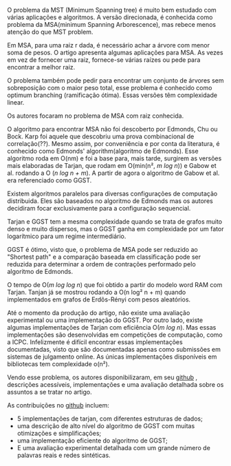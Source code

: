 O problema da MST (Minimum Spanning tree) é muito bem estudado com várias aplicações e algoritmos. A versão direcionada, é conhecida como problema da MSA(minimum Spanning Arborescence), mas rebece menos atenção do que MST problem.

Em MSA, para uma raiz r dada, é necessário achar a árvore com menor soma de pesos. O artigo apresenta algumas aplicações para MSA. As vezes em vez de fornecer uma raiz, fornece-se várias raízes ou pede para encontrar a melhor raiz.

O problema também pode pedir para encontrar um conjunto de árvores sem sobreposição com o maior peso total, esse problema é conhecido como optimum branching (ramificação ótima). Essas versões têm complexidade linear.

Os autores focaram no problema de MSA com raiz conhecida.


O algoritmo para encontrar MSA não foi descoberto por Edmonds, Chu ou Bock. Karp foi aquele que descobriu uma prova combinacional de correlação(??). Mesmo assim, por conveniência e por conta da literatura, é conhecido como Edmonds' algorithm(algoritmo de Edmonds). Esse algoritmo roda em O(nm) e foi a base para, mais tarde, surgirem as versões mais elaboradas de Tarjan, que rodam em O(min(n², *m log n*)) e Gabow et al. rodando a        O (*n log n + m*).
A partir de agora o algoritmo de Gabow et al. era referenciado como GGST.

Existem algoritmos paralelos para diversas configurações de computação distribuida. Eles são baseados no algoritmo de Edmonds mas os autores decidiram focar exclusivamente para a configuração sequencial.

Tarjan e GGST tem a mesma complexidade quando se trata de grafos muito denso e muito dispersos, mas o GGST ganha em complexidade por um fator logarítmico para um regime intermediário.

GGST é ótimo, visto que, o problema de MSA pode ser reduzido ao "Shortest path" e a comparação baseada em classificação pode ser reduzida para determinar a ordem de contrações performado pelo algoritmo de Edmonds. 

O tempo de O(*m log log n*)  que foi obtido a partir do modelo word RAM com Tarjan.
Tanjan já se mostrou rodando a O(n log² n + m) quando implementados em grafos de Erdõs-Rényi com pesos aleatórios.

Até o momento da produção do artigo, não existe uma avaliação experimental ou uma implementação do GGST. Por outro lado, existe algumas implementações de Tarjan com eficiência O(*m log n*). Mas essas implementações são desenvolvidas em competições de computação, como a ICPC. Infelizmente é difícil encontrar essas implementações documentadas, visto que são documentadas apenas como submissões em sistemas de julgamento online.
As únicas implementações disponíveis em bibliotecas tem complexidade o(n²).

Vendo esse problema, os autores disponibilizaram, em seu [github](ttps://github.com/chistopher/arbok) , descrições acessíveis, implementações e uma avaliação detalhada sobre os assuntos a se tratar no artigo.

As contribuições no [github](ttps://github.com/chistopher/arbok) incluem:
* 5 implementações de tarjan, com diferentes estruturas de dados;
* uma descrição de alto nível do algoritmo de  GGST com muitas otimizações e simplificações;
* uma implementação eficiente do algoritmo de GGST;
* E uma avaliação experimental detalhada com um grande número de palavras reais e redes sintéticas.